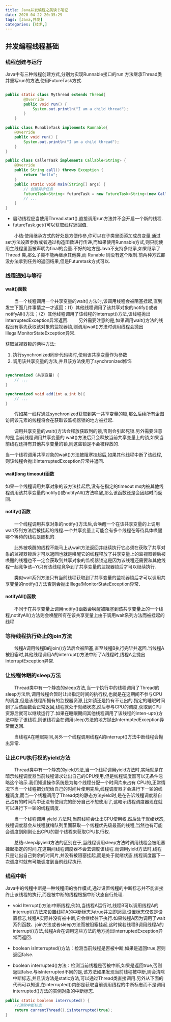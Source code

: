```yaml
---
title: Java并发编程之美读书笔记
date: 2020-04-22 20:35:29
tags: [Java,并发]
categories: [技术,]
---
```


## 并发编程线程基础

### 线程创建与运行

Java中有三种线程创建方式,分别为实现Runnable接口的run 方法继承Thread类并重写run的方法,使用FutureTask方式.

<!--more-->

``` java

public static class Mythread extends Thread{
        @Override
        public void run() {
            System.out.println("I am a child thread");
        }
    }

public class RunableTask implements Runnable{
    @Override
    public void run() {
        System.out.println("I am a child thread");
    }
}

public class CallerTask implements Callable<String> {
    @Override
    public String call() throws Exception {
        return "hello";
    }
    public static void main(String[] args) {
        // 创建异步任务
        FutureTask<String> futureTask = new FutureTask<String>(new CallerTask());
        // ...
    }
}
```

- 启动线程应当使用Thread.start(),直接调用run方法并不会开启一个新的线程.
- futureTask.get()可以获取线程返回值.

&emsp;&emsp;小结:使用继承方式的好处是方便传参,你可以在子类里面添加成员变量,通过set方法设置参数或者通过构造函数进行传递,而如果使用Runnable方式,则只能使用主线程里面被声明为final的变量.不好的地方是Java不支持多继承,如果继承了 Thread 类,那么子类不能再继承其他类,而 Runable 则没有这个限制.前两种方式都没办法拿到任务的返回结果,但是Futuretask方式可以.

### 线程通知与等待

#### wait()函数

&emsp;&emsp;当一个线程调用一个共享变量的wait()方法时,该调用线程会被阻塞挂起,直到发生下面几件事情之一才返回：(1）其他线程调用了该共享对象的notify()或者notifyAll()方法；(2）其他线程调用了该线程的interrupt()方法,该线程抛出InterruptedException异常返回.
&emsp;&emsp;另外需要注意的是,如果调用wait()方法的线程没有事先获取该对象的监视器锁,则调用wait()方法时调用线程会抛出IllegalMonitorStateException异常.

获取监视器锁的两种方法:

1. 执行synchronized同步代码块时,使用该共享变量作为参数
2. 调用该共享变量的方法,并且该方法使用了synchronized修饰

```java

synchronized (共享变量) {
    // ...
}

synchronized void add(int a,int b){
    // ...
}
```

&emsp;&emsp;假如某一线程通过synchronized获取到某一共享变量的锁,那么后续所有企图访问该元素的线程将会在获取该监视器锁的地方被挂起.

&emsp;&emsp;调用共享变量的wait()方法会释放获取到的锁,否则会引起死锁.另外需要注意的是,当前线程调用共享变量的 wait()方法后只会释放当前共享变量上的锁,如果当前线程还持有其他共享变量的锁,则这些锁是不会被释放的.

当一个线程调用共享对象的wait()方法被阻塞挂起后,如果其他线程中断了该线程,则该线程会抛出InterruptedException异常并返回.

#### wait(long timeout)函数

如果一个线程调用共享对象的该方法挂起后,没有在指定的timeout ms内被其他线程调用该共享变量的notify()或notifyAll()方法唤醒,那么该函数还是会因超时而返回.

#### notify()函数

&emsp;&emsp;一个线程调用共享对象的notify()方法后,会唤醒一个在该共享变量的上调用wait系列方法后被挂起的线程.一个共享变量上可能会有多个线程在等待具体唤醒哪个等待的线程是随机的.

&emsp;&emsp;此外被唤醒的线程不能马上从wait方法返回并继续执行它必须在获取了共享对象的监视器锁后才可以返回也就是唤醒它的线程释放了共享变量上的监视器锁后被唤醒的线程也不一定会获取到共享对象的监视器锁这是因为该线程还需要和其他线程一起竞争该~Yi只有该线程竞争到了共享变量的监视器锁后才可以继续执行．

&emsp;&emsp;类似wait系列方法只有当前线程获取到了共享变量的监视器锁后才可以调用共享变量的notify()方法否则会抛出Illega!MonitorStateException异常．

#### notifyAll()函数

&emsp;&emsp;不同于在共享变量上调用notify()函数会唤醒被阻塞到该共享变量上的一个线程,notifyAll()方法则会唤醒所有在该共享变量上由于调用wait系列方法而被挂起的线程

### 等待线程执行终止的join方法

&emsp;&emsp;线程A调用线程B的join()方法后会被阻塞,直至线程B执行完毕并返回.当线程A被阻塞时,其他线程调用A的interrupt()方法中断了A线程时,线程A会抛出InterruptException异常.

### 让线程休眠的sleep方法

&emsp;&emsp;Thread类中有一个静态的sleep方法,当一个执行中的线程调用了Thread的sleep方法后,调用线程会暂时让出指定时间的执行权,也就是在这期间不参与CPU的调度,但是该线程所拥有的监视器资源,比如锁还是持有不让出的.指定的睡眠时间到了后该函数会正常返回,线程就处于就绪状态,然后参与CPU的调度,获取到CPU资源后就可以继续运行了.如果在睡眠期间其他线程调用了该线程的inten-upt()方法中断了该线程,则该线程会在调用sleep方法的地方抛出IntermptedException异常而返回.

&emsp;&emsp;当线程A在睡眠期间,另外一个线程调用线程A的interrupt()方法中断线程会抛出异常.

### 让出CPU执行权的yield方法

&emsp;&emsp;Thread类中有一个静态的yield方法,当一个线程调用yield方法时,实际就是在暗示线程调度器当前线程请求让出自己的CPU使用,但是线程调度器可以无条件忽略这个暗示.我们知道操作系统是为每个线程分配一个时间片来占有 CPU的,正常情况下当一个线程把分配给自己的时间片使用完后,线程调度器才会进行下一轮的线程调度,而当一个线程调用了Thread类的静态方法yield时,是在告诉线程调度器自己占有的时间片中还没有使用完的部分自己不想使用了,这暗示线程调度器现在就可以进行下一轮的线程调度.

&emsp;&emsp;当一个线程调用 yield 方法时,当前线程会让出CPU使用权,然后处于就绪状态,线程调度器会从线程就绪队列里面获取一个线程优先级最高的线程,当然也有可能会调度到刚刚让出CPU的那个线程来获取CPU执行权.

&emsp;&emsp;总结:sleep与yield方法的区别在于,当线程调用sleep方法时调用线程会被阻塞挂起指定的时间,在这期间线程调度器不会去调度该线程.而调用yield方法时,线程只是让出自己剩余的时间片,并没有被阻塞挂起,而是处于就绪状态,线程调度器下一次调度时就有可能调度到当前线程执行.

### 线程中断

Java中的线程中断是一种线程间的协作模式,通过设置线程的中断标志并不能直接终止该线程的执行,而是被中断的线程根据中断状态自行处理.

- void Iterrupt()方法:中断线程,例如,当线程A运行时,线程B可以调用线程A的interrupt()方法来设置线程A的中断标志为true并立即返回.设置标志仅仅是设置标志,线程A实际并没有被中断,它会继续往下执行.如果线程A因为调用了wait系列函数、join方法或者sleep方法而被阻塞挂起,这时候若线程B调用线程A的interrupt()方法,线程A会在调用这些方法的地方抛出InterruptedException异常而返回.

- boolean isInterrupted()方法：检测当前线程是否被中断,如果是返回true,否则返回false.

- boolean interrupted()方法：检测当前线程是否被中断,如果是返回true,否则返回false.与islnterrupted不同的是,该方法如果发现当前线程被中断,则会清除中断标志,并且该方法是static方法,可以通过Thread类直接调用.另外从下面的代码可以知道,在interrupted()内部是获取当前调用线程的中断标志而不是调用interrupted()方法的实例对象的中断标志.

```java
public static boolean interrupted() {
    //清除中断标志
    return currentThread().isinterrupted(true);
}
```
